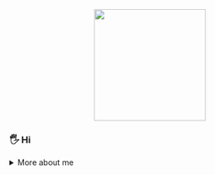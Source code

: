<div align="center">
  <img src="https://media.tenor.com/-hWWcfwUzTAAAAAi/when-you.gif" width="200"/>
</div>

### 🖐️ Hi

<details>
  <summary> More about me </summary>

### Navigation

- [Development Stack](#development-stack)
- [Backend & Databases](#backend--databases)
- [State Management](#state-management)
- [Design](#design)
- [Other Experience](#other-experience)
- [Certification](#certification)
- [How to reach me](#how-to-reach-me)

---

### Development Stack

<div>
  <img src="https://www.svgrepo.com/show/349402/html5.svg" title="HTML5" alt="HTML" width="45" height="45"/>
  <img src="https://www.svgrepo.com/show/349330/css3.svg" title="CSS3" alt="CSS" width="45" height="45"/>
  <img src="https://www.svgrepo.com/show/349502/sass.svg" title="Sass" alt="Sass" width="45" height="45"/>
  <img src="https://www.svgrepo.com/show/355081/js.svg" title="JavaScript" alt="JavaScript" width="45" height="45"/>
  <img src="https://www.svgrepo.com/show/354259/react.svg" title="React" alt="React" width="45" height="45"/>
  <img src="https://www.svgrepo.com/show/342062/next-js.svg" title="Next.js" alt="Next" width="45" height="45"/>
  <img src="https://www.svgrepo.com/show/303600/typescript-logo.svg" title="TypeScript" alt="TypeScript" width="45" height="45"/>
</div>

### Backend & Databases

<div> 
  <img src="https://www.svgrepo.com/show/354210/prisma.svg" title="Prisma" alt="Prisma" width="45" height="45"/> 
</div>

### State Management

<div> 
  <img src="https://user-images.githubusercontent.com/958486/218346783-72be5ae3-b953-4dd7-b239-788a882fdad6.svg" title="Zustand" alt="Zustand" width="45" height="45"/> 
  <img src="https://www.svgrepo.com/show/452093/redux.svg" title="Redux Toolkit" alt="Redux" width="45" height="45"/> 
</div>

### Design

<div> 
  <img src="https://www.svgrepo.com/show/354987/figma.svg" title="Figma" alt="Figma" width="45" height="45"/>
  <img src="https://www.svgrepo.com/show/475668/photoshop-color.svg" title="Photoshop" alt="Photoshop" width="45" height="45"/>
</div>

### Other Experience

<div> 
  <img src="https://www.svgrepo.com/show/452242/jquery.svg" title="JQuery (Optional)" alt="JQuery" width="45" height="45"/>
  <img src="https://www.svgrepo.com/show/354007/lodash.svg" title="Lodash (Optional)" alt="Lodash" width="45" height="45"/>
  <img src="https://www.svgrepo.com/show/303440/gulp-logo.svg" title="Gulp (Optional)" alt="Gulp" width="45" height="45"/>
</div>

---

### Certification

<details>
  <summary>Click to view JS certification</summary>
  <div align="center">
    <img src="https://i.ibb.co/sbjLfCs/IMG-6411.png"/>
  </div>
</details>

### How to reach me

<details>
  <summary>Email </summary>
 </br>
   
  poltoratskyialexander@gmail.com
 </details>

<details>
  <summary>SimpleX Chat</summary>
  [SimpleX Chat](https://simplex.chat/contact#/?v=1-4&smp=smp%3A%2F%2FZKe4uxF4Z_aLJJOEsC-Y6hSkXgQS5-oc442JQGkyP8M%3D%40smp17.simplex.im%2FzBpStVueK_9NcNKGgWWZuAw4EuibJks7%23%2F%3Fv%3D1-2%26dh%3DMCowBQYDK2VuAyEAzFBHs6ZksFf4chVCsrjlbqNb1HoVra57zWxeCdnjMUI%253D%26srv%3Dogtwfxyi3h2h5weftjjpjmxclhb5ugufa5rcyrmg7j4xlch7qsr5nuqd.onion)
</details>

<div align="center">
  <img src="https://komarev.com/ghpvc/?username=poltoratskyi&style=flat-square&color=blue" alt="Profile Views"/>
</div>
